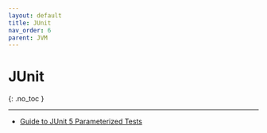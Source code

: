 ```yaml
---
layout: default
title: JUnit
nav_order: 6
parent: JVM
---
```


# JUnit
{: .no_toc }

---

* [Guide to JUnit 5 Parameterized Tests](https://www.baeldung.com/parameterized-tests-junit-5)

